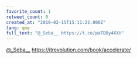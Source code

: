 ```yaml
---
favorite_count: 1
retweet_count: 0
created_at: "2019-02-15T15:11:22.000Z"
lang: qme
full_text: "@_Seba__ https://t.co/paTB8y4XXH"
---
```


[@\_Seba\_\_](https://twitter.com/_Seba__)
<https://itrevolution.com/book/accelerate/>
